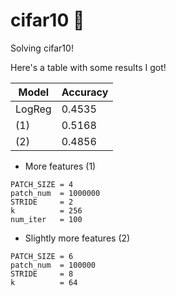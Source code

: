 # cifar10 🤪
Solving cifar10! 

Here's a table with some results I got!

| Model | Accuracy |
|------|----------|
| LogReg | 0.4535 |
| (1) | 0.5168|
| (2) | 0.4856|




* More features (1)
```
PATCH_SIZE = 4
patch_num  = 1000000
STRIDE     = 2
k          = 256
num_iter   = 100
```

* Slightly more features (2)
```
PATCH_SIZE = 6
patch_num  = 100000
STRIDE     = 8
k          = 64
```
